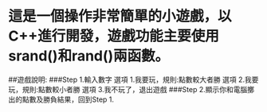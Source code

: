# 這是一個操作非常簡單的小遊戲，以C++進行開發，遊戲功能主要使用srand()和rand()兩函數。
##遊戲說明:
###Step 1.輸入數字
	選項 1.我要玩，規則:點數較大者勝
	選項 2.我要玩，規則:點數較小者勝
	選項 3.我不玩了，退出遊戲
###Step 2.顯示你和電腦擲出的點數及勝負結果，回到Step 1. 
